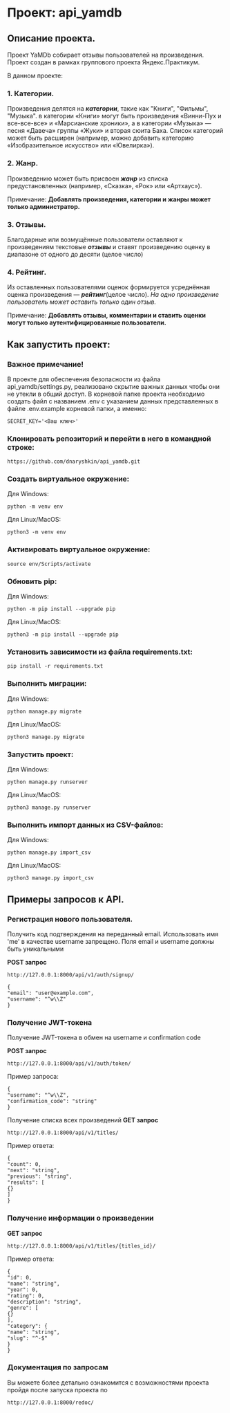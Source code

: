 # Проект: api_yamdb

## Описание проекта.
Проект YaMDb собирает отзывы пользователей на произведения. 
Проект создан в рамках группового проекта Яндекс.Практикум.

В данном проекте:
### 1. Категории.
Произведения делятся на **_категории_**, такие как "Книги", "Фильмы",
"Музыка". в категории «Книги» могут быть произведения «Винни-Пух и все-все-все»
и «Марсианские хроники», а в категории «Музыка» — песня «Давеча» группы «Жуки» 
и вторая сюита Баха. Список категорий может быть расширен (например, можно 
добавить категорию «Изобразительное искусство» или «Ювелирка»).

### 2. Жанр.
Произведению может быть присвоен **_жанр_** из списка предустановленных 
(например, «Сказка», «Рок» или «Артхаус»). 

Примечание:
**Добавлять произведения, категории и жанры может только
администратор.**

### 3. Отзывы.
Благодарные или возмущённые пользователи оставляют к произведениям текстовые
**_отзывы_** и ставят произведению оценку в диапазоне от одного до десяти (целое
число)

### 4. Рейтинг.
 Из оставленных пользователями оценок формируется усреднённая оценка
 произведения — **_рейтинг_**(целое число). _На одно произведение пользователь может
 оставить только один отзыв._

Примечание:
**Добавлять отзывы, комментарии и ставить оценки могут только аутентифицированные
пользователи.**


## Как запустить проект:
### Важное примечание!
В проекте для обеспечения безопасности из файла api_yamdb/settings.py, 
реализовано скрытие важных данных чтобы они не утекли в общий доступ. 
В корневой папке проекта необходимо создать файл с названием .env с указанием
данных представленных в файле .env.example корневой папки, а именно:
~~~
SECRET_KEY='<Ваш ключ>'
~~~
### Клонировать репозиторий и перейти в него в командной строке:

~~~
https://github.com/dnaryshkin/api_yamdb.git
~~~

### Cоздать виртуальное окружение:

Для Windows:
~~~
python -m venv env
~~~
Для Linux/MacOS:
~~~
python3 -m venv env
~~~
### Активировать виртуальное окружение:
~~~
source env/Scripts/activate
~~~
### Обновить pip:

Для Windows:
~~~
python -m pip install --upgrade pip
~~~
Для Linux/MacOS:
~~~
python3 -m pip install --upgrade pip
~~~

### Установить зависимости из файла requirements.txt:
~~~
pip install -r requirements.txt
~~~
### Выполнить миграции:

Для Windows:
~~~
python manage.py migrate
~~~
Для Linux/MacOS:
~~~
python3 manage.py migrate
~~~

### Запустить проект:

Для Windows:
~~~
python manage.py runserver
~~~
Для Linux/MacOS:
~~~
python3 manage.py runserver
~~~

### Выполнить импорт данных из CSV-файлов:

Для Windows:
~~~
python manage.py import_csv
~~~
Для Linux/MacOS:
~~~
python3 manage.py import_csv
~~~

## Примеры запросов к API.

### Регистрация нового пользователя.
Получить код подтверждения на переданный email.
Использовать имя 'me' в качестве username запрещено. Поля email и username должны быть уникальными

**POST запрос**
~~~
http://127.0.0.1:8000/api/v1/auth/signup/
~~~

~~~
{
"email": "user@example.com",
"username": "^w\\Z"
}
~~~
### Получение JWT-токена
Получение JWT-токена в обмен на username и confirmation code

**POST запрос**
~~~
http://127.0.0.1:8000/api/v1/auth/token/
~~~
Пример запроса:
~~~
{
"username": "^w\\Z",
"confirmation_code": "string"
}
~~~

Получение списка всех произведений
**GET запрос**
~~~
http://127.0.0.1:8000/api/v1/titles/
~~~
Пример ответа:
~~~
{
"count": 0,
"next": "string",
"previous": "string",
"results": [
{}
]
}
~~~
### Получение информации о произведении
**GET запрос**
~~~
http://127.0.0.1:8000/api/v1/titles/{titles_id}/
~~~
Пример ответа:
~~~
{
"id": 0,
"name": "string",
"year": 0,
"rating": 0,
"description": "string",
"genre": [
{}
],
"category": {
"name": "string",
"slug": "^-$"
}
}
~~~

### Документация по запросам
Вы можете более детально ознакомится с возможностями проекта пройдя после запуска проекта по
~~~
http://127.0.0.1:8000/redoc/
~~~